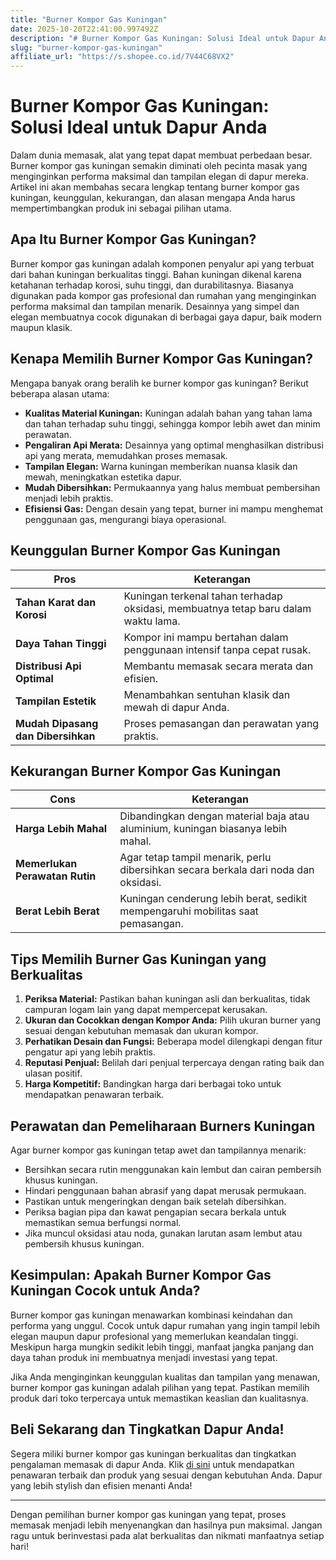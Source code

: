 ```yaml
---
title: "Burner Kompor Gas Kuningan"
date: 2025-10-20T22:41:00.997492Z
description: "# Burner Kompor Gas Kuningan: Solusi Ideal untuk Dapur Anda..."
slug: "burner-kompor-gas-kuningan"
affiliate_url: "https://s.shopee.co.id/7V44C68VX2"
---
```

# Burner Kompor Gas Kuningan: Solusi Ideal untuk Dapur Anda

Dalam dunia memasak, alat yang tepat dapat membuat perbedaan besar. Burner kompor gas kuningan semakin diminati oleh pecinta masak yang menginginkan performa maksimal dan tampilan elegan di dapur mereka. Artikel ini akan membahas secara lengkap tentang burner kompor gas kuningan, keunggulan, kekurangan, dan alasan mengapa Anda harus mempertimbangkan produk ini sebagai pilihan utama.

## Apa Itu Burner Kompor Gas Kuningan?

Burner kompor gas kuningan adalah komponen penyalur api yang terbuat dari bahan kuningan berkualitas tinggi. Bahan kuningan dikenal karena ketahanan terhadap korosi, suhu tinggi, dan durabilitasnya. Biasanya digunakan pada kompor gas profesional dan rumahan yang menginginkan performa maksimal dan tampilan menarik. Desainnya yang simpel dan elegan membuatnya cocok digunakan di berbagai gaya dapur, baik modern maupun klasik.

## Kenapa Memilih Burner Kompor Gas Kuningan?

Mengapa banyak orang beralih ke burner kompor gas kuningan? Berikut beberapa alasan utama:

- **Kualitas Material Kuningan:** Kuningan adalah bahan yang tahan lama dan tahan terhadap suhu tinggi, sehingga kompor lebih awet dan minim perawatan.
- **Pengaliran Api Merata:** Desainnya yang optimal menghasilkan distribusi api yang merata, memudahkan proses memasak.
- **Tampilan Elegan:** Warna kuningan memberikan nuansa klasik dan mewah, meningkatkan estetika dapur.
- **Mudah Dibersihkan:** Permukaannya yang halus membuat pembersihan menjadi lebih praktis.
- **Efisiensi Gas:** Dengan desain yang tepat, burner ini mampu menghemat penggunaan gas, mengurangi biaya operasional.

## Keunggulan Burner Kompor Gas Kuningan

| **Pros** | **Keterangan** |
|------------------------|---------------------------------------------------------|
| **Tahan Karat dan Korosi** | Kuningan terkenal tahan terhadap oksidasi, membuatnya tetap baru dalam waktu lama. |
| **Daya Tahan Tinggi** | Kompor ini mampu bertahan dalam penggunaan intensif tanpa cepat rusak. |
| **Distribusi Api Optimal** | Membantu memasak secara merata dan efisien. |
| **Tampilan Estetik** | Menambahkan sentuhan klasik dan mewah di dapur Anda. |
| **Mudah Dipasang dan Dibersihkan** | Proses pemasangan dan perawatan yang praktis. |

## Kekurangan Burner Kompor Gas Kuningan

| **Cons** | **Keterangan** |
|----------------------|------------------------------------------------------|
| **Harga Lebih Mahal** | Dibandingkan dengan material baja atau aluminium, kuningan biasanya lebih mahal. |
| **Memerlukan Perawatan Rutin** | Agar tetap tampil menarik, perlu dibersihkan secara berkala dari noda dan oksidasi. |
| **Berat Lebih Berat** | Kuningan cenderung lebih berat, sedikit mempengaruhi mobilitas saat pemasangan. |

## Tips Memilih Burner Gas Kuningan yang Berkualitas

1. **Periksa Material:** Pastikan bahan kuningan asli dan berkualitas, tidak campuran logam lain yang dapat mempercepat kerusakan.
2. **Ukuran dan Cocokkan dengan Kompor Anda:** Pilih ukuran burner yang sesuai dengan kebutuhan memasak dan ukuran kompor.
3. **Perhatikan Desain dan Fungsi:** Beberapa model dilengkapi dengan fitur pengatur api yang lebih praktis.
4. **Reputasi Penjual:** Belilah dari penjual terpercaya dengan rating baik dan ulasan positif.
5. **Harga Kompetitif:** Bandingkan harga dari berbagai toko untuk mendapatkan penawaran terbaik.

## Perawatan dan Pemeliharaan Burners Kuningan

Agar burner kompor gas kuningan tetap awet dan tampilannya menarik:

- Bersihkan secara rutin menggunakan kain lembut dan cairan pembersih khusus kuningan.
- Hindari penggunaan bahan abrasif yang dapat merusak permukaan.
- Pastikan untuk mengeringkan dengan baik setelah dibersihkan.
- Periksa bagian pipa dan kawat pengapian secara berkala untuk memastikan semua berfungsi normal.
- Jika muncul oksidasi atau noda, gunakan larutan asam lembut atau pembersih khusus kuningan.

## Kesimpulan: Apakah Burner Kompor Gas Kuningan Cocok untuk Anda?

Burner kompor gas kuningan menawarkan kombinasi keindahan dan performa yang unggul. Cocok untuk dapur rumahan yang ingin tampil lebih elegan maupun dapur profesional yang memerlukan keandalan tinggi. Meskipun harga mungkin sedikit lebih tinggi, manfaat jangka panjang dan daya tahan produk ini membuatnya menjadi investasi yang tepat.

Jika Anda menginginkan keunggulan kualitas dan tampilan yang menawan, burner kompor gas kuningan adalah pilihan yang tepat. Pastikan memilih produk dari toko terpercaya untuk memastikan keaslian dan kualitasnya.

## Beli Sekarang dan Tingkatkan Dapur Anda!

Segera miliki burner kompor gas kuningan berkualitas dan tingkatkan pengalaman memasak di dapur Anda. Klik [di sini](https://s.shopee.co.id/7V44C68VX2) untuk mendapatkan penawaran terbaik dan produk yang sesuai dengan kebutuhan Anda. Dapur yang lebih stylish dan efisien menanti Anda!

---

Dengan pemilihan burner kompor gas kuningan yang tepat, proses memasak menjadi lebih menyenangkan dan hasilnya pun maksimal. Jangan ragu untuk berinvestasi pada alat berkualitas dan nikmati manfaatnya setiap hari!